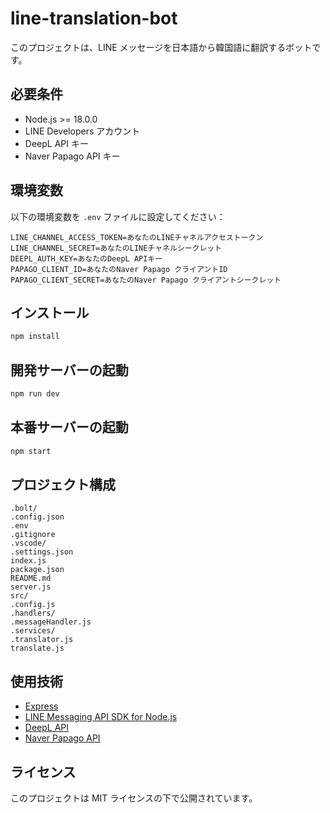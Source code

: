 # line-translation-bot

このプロジェクトは、LINE メッセージを日本語から韓国語に翻訳するボットです。

## 必要条件

- Node.js >= 18.0.0
- LINE Developers アカウント
- DeepL API キー
- Naver Papago API キー

## 環境変数

以下の環境変数を `.env` ファイルに設定してください：

```
LINE_CHANNEL_ACCESS_TOKEN=あなたのLINEチャネルアクセストークン
LINE_CHANNEL_SECRET=あなたのLINEチャネルシークレット
DEEPL_AUTH_KEY=あなたのDeepL APIキー
PAPAGO_CLIENT_ID=あなたのNaver Papago クライアントID
PAPAGO_CLIENT_SECRET=あなたのNaver Papago クライアントシークレット
```

## インストール

```sh
npm install
```

## 開発サーバーの起動

```sh
npm run dev
```

## 本番サーバーの起動

```sh
npm start
```

## プロジェクト構成

```
.bolt/
.config.json
.env
.gitignore
.vscode/
.settings.json
index.js
package.json
README.md
server.js
src/
.config.js
.handlers/
.messageHandler.js
.services/
.translator.js
translate.js
```

## 使用技術

- [Express](https://expressjs.com/)
- [LINE Messaging API SDK for Node.js](https://github.com/line/line-bot-sdk-nodejs)
- [DeepL API](https://www.deepl.com/docs-api)
- [Naver Papago API](https://developers.naver.com/docs/papago/papago-nmt-overview.md)

## ライセンス

このプロジェクトは MIT ライセンスの下で公開されています。
